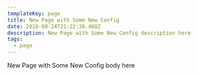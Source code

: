 ```yaml
---
templateKey: page
title: New Page with Some New Config
date: 2018-09-24T21:22:38.408Z
description: New Page with Some New Config description here
tags:
  - page
---
```

New Page with Some New Config body here

<BookingWidget/>
